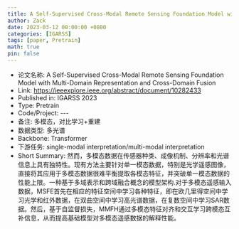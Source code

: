 ```yaml
---
title: A Self-Supervised Cross-Modal Remote Sensing Foundation Model with Multi-Domain Representation and Cross-Domain Fusion
author: Zack
date: 2023-03-12 00:00:00 +0800
categories: [IGARSS]
tags: [paper, Pretrain]
math: true
pin: false
---
```

- 论文名称: A Self-Supervised Cross-Modal Remote Sensing Foundation Model with Multi-Domain Representation and Cross-Domain Fusion
- Link: https://ieeexplore.ieee.org/abstract/document/10282433
- Published in: IGARSS 2023
- Type: Pretrain
- Code/Project: ---
- 备注: 多模态，对比学习+重建
- 数据类型: 多光谱
- Backbone: Transformer
- 下游任务: single-modal interpretation/multi-modal interpretation
- Short Summary: 然而，多模态数据在传感器种类、成像机制、分辨率和光谱信息上具有独特性。现有方法主要针对单一模态数据，特别是光学遥感图像，直接将其应用于多模态数据很难平衡提取各模态特征，并突破单一模态数据的性能上限。一种基于多域表示和跨域融合概念的模型架构.对于多模态遥感输入数据，MSFE首先在相应的特征空间中学习各种特征，即在欧几里得空间中学习光学和红外数据，在双曲空间中学习高光谱数据，在复数空间中学习SAR数据。然后，基于自监督损失，MMFH通过多模态特征对齐和交互学习跨模态互补信息，从而提高基础模型对多模态遥感数据的解释性能。
